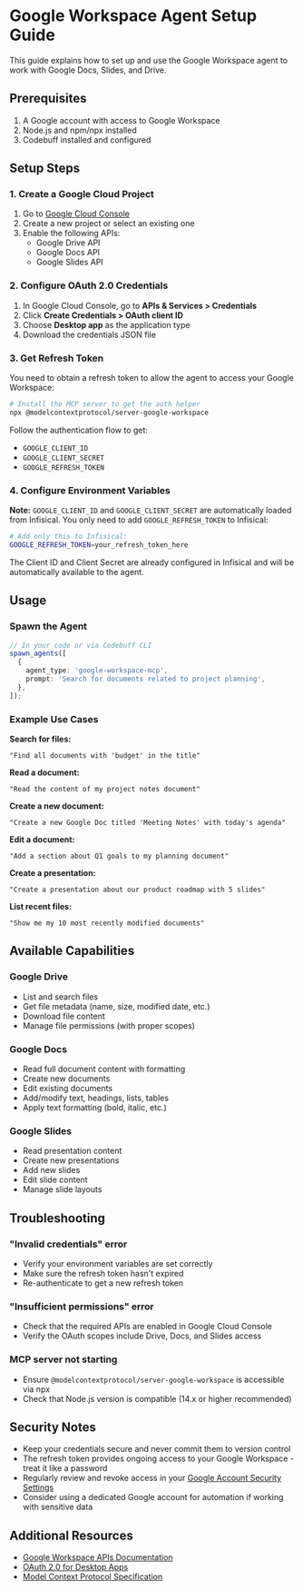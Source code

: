 # Google Workspace Agent Setup Guide

This guide explains how to set up and use the Google Workspace agent to work with Google Docs, Slides, and Drive.

## Prerequisites

1. A Google account with access to Google Workspace
2. Node.js and npm/npx installed
3. Codebuff installed and configured

## Setup Steps

### 1. Create a Google Cloud Project

1. Go to [Google Cloud Console](https://console.cloud.google.com/)
2. Create a new project or select an existing one
3. Enable the following APIs:
   - Google Drive API
   - Google Docs API
   - Google Slides API

### 2. Configure OAuth 2.0 Credentials

1. In Google Cloud Console, go to **APIs & Services > Credentials**
2. Click **Create Credentials > OAuth client ID**
3. Choose **Desktop app** as the application type
4. Download the credentials JSON file

### 3. Get Refresh Token

You need to obtain a refresh token to allow the agent to access your Google Workspace:

```bash
# Install the MCP server to get the auth helper
npx @modelcontextprotocol/server-google-workspace
```

Follow the authentication flow to get:

- `GOOGLE_CLIENT_ID`
- `GOOGLE_CLIENT_SECRET`
- `GOOGLE_REFRESH_TOKEN`

### 4. Configure Environment Variables

**Note:** `GOOGLE_CLIENT_ID` and `GOOGLE_CLIENT_SECRET` are automatically loaded from Infisical. You only need to add `GOOGLE_REFRESH_TOKEN` to Infisical:

```bash
# Add only this to Infisical:
GOOGLE_REFRESH_TOKEN=your_refresh_token_here
```

The Client ID and Client Secret are already configured in Infisical and will be automatically available to the agent.

## Usage

### Spawn the Agent

```typescript
// In your code or via Codebuff CLI
spawn_agents([
  {
    agent_type: 'google-workspace-mcp',
    prompt: 'Search for documents related to project planning',
  },
]);
```

### Example Use Cases

**Search for files:**

```
"Find all documents with 'budget' in the title"
```

**Read a document:**

```
"Read the content of my project notes document"
```

**Create a new document:**

```
"Create a new Google Doc titled 'Meeting Notes' with today's agenda"
```

**Edit a document:**

```
"Add a section about Q1 goals to my planning document"
```

**Create a presentation:**

```
"Create a presentation about our product roadmap with 5 slides"
```

**List recent files:**

```
"Show me my 10 most recently modified documents"
```

## Available Capabilities

### Google Drive

- List and search files
- Get file metadata (name, size, modified date, etc.)
- Download file content
- Manage file permissions (with proper scopes)

### Google Docs

- Read full document content with formatting
- Create new documents
- Edit existing documents
- Add/modify text, headings, lists, tables
- Apply text formatting (bold, italic, etc.)

### Google Slides

- Read presentation content
- Create new presentations
- Add new slides
- Edit slide content
- Manage slide layouts

## Troubleshooting

### "Invalid credentials" error

- Verify your environment variables are set correctly
- Make sure the refresh token hasn't expired
- Re-authenticate to get a new refresh token

### "Insufficient permissions" error

- Check that the required APIs are enabled in Google Cloud Console
- Verify the OAuth scopes include Drive, Docs, and Slides access

### MCP server not starting

- Ensure `@modelcontextprotocol/server-google-workspace` is accessible via npx
- Check that Node.js version is compatible (14.x or higher recommended)

## Security Notes

- Keep your credentials secure and never commit them to version control
- The refresh token provides ongoing access to your Google Workspace - treat it like a password
- Regularly review and revoke access in your [Google Account Security Settings](https://myaccount.google.com/permissions)
- Consider using a dedicated Google account for automation if working with sensitive data

## Additional Resources

- [Google Workspace APIs Documentation](https://developers.google.com/workspace)
- [OAuth 2.0 for Desktop Apps](https://developers.google.com/identity/protocols/oauth2/native-app)
- [Model Context Protocol Specification](https://modelcontextprotocol.io/)
